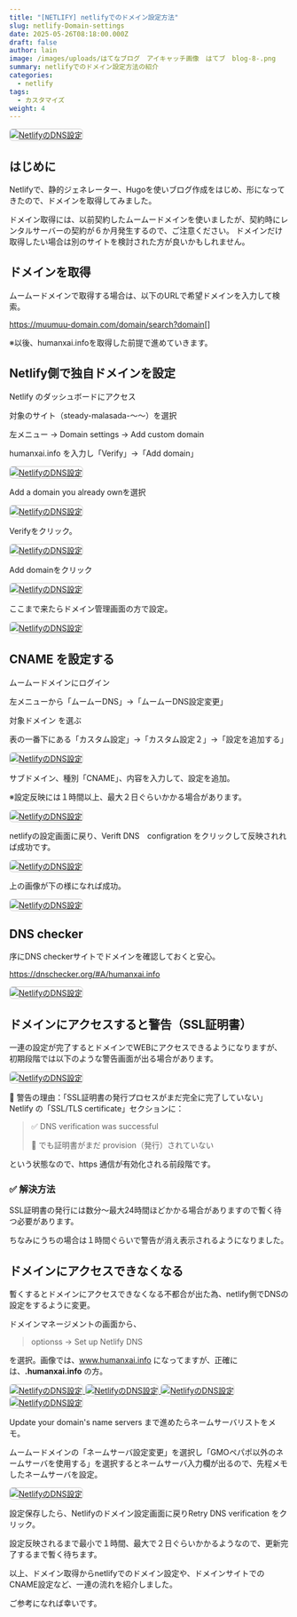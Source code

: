 ```yaml
---
title: "[NETLIFY] netlifyでのドメイン設定方法"
slug: netlify-Domain-settings
date: 2025-05-26T08:18:00.000Z
draft: false
author: lain
image: /images/uploads/はてなブログ　アイキャッチ画像　はてブ　blog-8-.png
summary: netlifyでのドメイン設定方法の紹介
categories:
  - netlify
tags:
  - カスタマイズ
weight: 4
---
```

<a href="/images/uploads/はてなブログ　アイキャッチ画像　はてブ　blog-4-.png" target="_blank">
  <img src="/images/uploads/はてなブログ　アイキャッチ画像　はてブ　blog-4-.png" alt="NetlifyのDNS設定" style="max-width:100%; height:auto; border:1px solid #ccc; border-radius:6px;" />
</a>

## はじめに

Netlifyで、静的ジェネレーター、Hugoを使いブログ作成をはじめ、形になってきたので、ドメインを取得してみました。

ドメイン取得には、以前契約したムームードメインを使いましたが、契約時にレンタルサーバーの契約が６か月発生するので、ご注意ください。
ドメインだけ取得したい場合は別のサイトを検討された方が良いかもしれません。

## ドメインを取得

ムームードメインで取得する場合は、以下のURLで希望ドメインを入力して検索。

<https://muumuu-domain.com/domain/search?domain>\[]

※以後、humanxai.infoを取得した前提で進めていきます。

## Netlify側で独自ドメインを設定

Netlify のダッシュボードにアクセス

対象のサイト（steady-malasada-〜〜）を選択

左メニュー → Domain settings → Add custom domain

humanxai.info を入力し「Verify」→「Add domain」

<a href="/images/uploads/イメージ16094.jpg" target="_blank">
  <img src="/images/uploads/イメージ16094.jpg" alt="NetlifyのDNS設定" style="max-width:90%; height:auto; border:1px solid #ccc; border-radius:6px;" />
</a>

Add a domain you already ownを選択

<a href="/images/uploads/イメージ16096.jpg" target="_blank">
  <img src="/images/uploads/イメージ16096.jpg" alt="NetlifyのDNS設定" style="max-width:90%; height:auto; border:1px solid #ccc; border-radius:6px;" />
</a>

Verifyをクリック。

<a href="/images/uploads/イメージ16098.jpg" target="_blank">
  <img src="/images/uploads/イメージ16098.jpg" alt="NetlifyのDNS設定" style="max-width:90%; height:auto; border:1px solid #ccc; border-radius:6px;" />
</a>

Add domainをクリック

<a href="/images/uploads/イメージ16100.jpg" target="_blank">
  <img src="/images/uploads/イメージ16100.jpg" alt="NetlifyのDNS設定" style="max-width:90%; height:auto; border:1px solid #ccc; border-radius:6px;" />
</a>

ここまで来たらドメイン管理画面の方で設定。

<a href="/images/uploads/イメージ16101.jpg" target="_blank">
  <img src="/images/uploads/イメージ16101.jpg" alt="NetlifyのDNS設定" style="max-width:90%; height:auto; border:1px solid #ccc; border-radius:6px;" />
</a>

## CNAME を設定する

ムームードメインにログイン

左メニューから「ムームーDNS」→「ムームーDNS設定変更」

対象ドメイン を選ぶ

表の一番下にある「カスタム設定」→「カスタム設定２」→「設定を追加する」

<a href="/images/uploads/イメージ16103.jpg" target="_blank">
  <img src="/images/uploads/イメージ16103.jpg" alt="NetlifyのDNS設定" style="max-width:90%; height:auto; border:1px solid #ccc; border-radius:6px;" />
</a>

サブドメイン、種別「CNAME」、内容を入力して、設定を追加。

※設定反映には１時間以上、最大２日ぐらいかかる場合があります。

<a href="/images/uploads/イメージ16124.jpg" target="_blank">
  <img src="/images/uploads/イメージ16124.jpg" alt="NetlifyのDNS設定" style="max-width:90%; height:auto; border:1px solid #ccc; border-radius:6px;" />
</a>

netlifyの設定画面に戻り、Verift DNS　configration をクリックして反映されれば成功です。

<a href="/images/uploads/イメージ16114.jpg" target="_blank">
  <img src="/images/uploads/イメージ16114.jpg" alt="NetlifyのDNS設定" style="max-width:90%; height:auto; border:1px solid #ccc; border-radius:6px;" />
</a>

上の画像が下の様になれば成功。

<a href="/images/uploads/netlify-dns-setting.jpg" target="_blank">
  <img src="/images/uploads/netlify-dns-setting.jpg" alt="NetlifyのDNS設定" style="max-width:90%; height:auto; border:1px solid #ccc; border-radius:6px;" />
</a>

## DNS checker

序にDNS checkerサイトでドメインを確認しておくと安心。

https://dnschecker.org/#A/humanxai.info

<a href="/images/uploads/netlify-dns-setting-dnschecker.jpg" target="_blank">
  <img src="/images/uploads/netlify-dns-setting-dnschecker.jpg" alt="NetlifyのDNS設定" style="max-width:90%; height:auto; border:1px solid #ccc; border-radius:6px;" />
</a>

## ドメインにアクセスすると警告（SSL証明書）

一連の設定が完了するとドメインでWEBにアクセスできるようになりますが、初期段階では以下のような警告画面が出る場合があります。

<a href="/images/uploads/ssl-warning.jpg" target="_blank">
  <img src="/images/uploads/ssl-warning.jpg" alt="NetlifyのDNS設定" style="max-width:90%; height:auto; border:1px solid #ccc; border-radius:6px;" />
</a>

🔐 警告の理由：「SSL証明書の発行プロセスがまだ完全に完了していない」
Netlify の「SSL/TLS certificate」セクションに：

> ✅ DNS verification was successful
>
> 🚫 でも証明書がまだ provision（発行）されていない

という状態なので、https 通信が有効化される前段階です。

### ✅ 解決方法

SSL証明書の発行には数分～最大24時間ほどかかる場合がありますので暫く待つ必要があります。

ちなみにうちの場合は１時間ぐらいで警告が消え表示されるようになりました。

## ドメインにアクセスできなくなる

暫くするとドメインにアクセスできなくなる不都合が出た為、netlify側でDNSの設定をするように変更。

ドメインマネージメントの画面から、

> optionss -> Set up Netlify DNS

を選択。画像では、www.humanxai.info になってますが、正確には、**.humanxai.info** の方。

<a href="/images/uploads/netlify-domain-dns.jpg" target="_blank">
  <img src="/images/uploads/netlify-domain-dns.jpg" alt="NetlifyのDNS設定" style="max-width:90%; height:auto; border:1px solid #ccc; border-radius:6px;" />
</a>

<a href="/images/uploads/netlify-domain-dns2.jpg" target="_blank">
  <img src="/images/uploads/netlify-domain-dns2.jpg" alt="NetlifyのDNS設定" style="max-width:90%; height:auto; border:1px solid #ccc; border-radius:6px;" />
</a>

<a href="/images/uploads/netlify-domain-dn3.jpg" target="_blank">
  <img src="/images/uploads/netlify-domain-dn3.jpg" alt="NetlifyのDNS設定" style="max-width:90%; height:auto; border:1px solid #ccc; border-radius:6px;" />
</a>

<a href="/images/uploads/netlify-domain-dns4.jpg" target="_blank">
  <img src="/images/uploads/netlify-domain-dns4.jpg" alt="NetlifyのDNS設定" style="max-width:90%; height:auto; border:1px solid #ccc; border-radius:6px;" />
</a>

Update your domain's name servers まで進めたらネームサーバリストをメモ。

ムームードメインの「ネームサーバ設定変更」を選択し「GMOペパポ以外のネームサーバを使用する」を選択するとネームサーバ入力欄が出るので、先程メモしたネームサーバを設定。

<a href="/images/uploads/mu-mu-domein-namesever.jpg" target="_blank">
  <img src="/images/uploads/mu-mu-domein-namesever.jpg" alt="NetlifyのDNS設定" style="max-width:90%; height:auto; border:1px solid #ccc; border-radius:6px;" />
</a>

設定保存したら、Netlifyのドメイン設定画面に戻りRetry DNS verification をクリック。



設定反映されるまで最小で１時間、最大で２日ぐらいかかるようなので、更新完了するまで暫く待ちます。

以上、ドメイン取得からnetlifyでのドメイン設定や、ドメインサイトでのCNAME設定など、一連の流れを紹介しました。

ご参考になれば幸いです。
